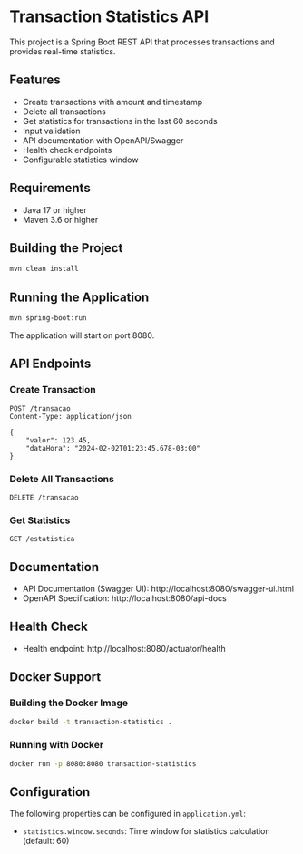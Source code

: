 # Transaction Statistics API

This project is a Spring Boot REST API that processes transactions and provides real-time statistics.

## Features

- Create transactions with amount and timestamp
- Delete all transactions
- Get statistics for transactions in the last 60 seconds
- Input validation
- API documentation with OpenAPI/Swagger
- Health check endpoints
- Configurable statistics window

## Requirements

- Java 17 or higher
- Maven 3.6 or higher

## Building the Project

```bash
mvn clean install
```

## Running the Application

```bash
mvn spring-boot:run
```

The application will start on port 8080.

## API Endpoints

### Create Transaction
```
POST /transacao
Content-Type: application/json

{
    "valor": 123.45,
    "dataHora": "2024-02-02T01:23:45.678-03:00"
}
```

### Delete All Transactions
```
DELETE /transacao
```

### Get Statistics
```
GET /estatistica
```

## Documentation

- API Documentation (Swagger UI): http://localhost:8080/swagger-ui.html
- OpenAPI Specification: http://localhost:8080/api-docs

## Health Check

- Health endpoint: http://localhost:8080/actuator/health

## Docker Support

### Building the Docker Image
```bash
docker build -t transaction-statistics .
```

### Running with Docker
```bash
docker run -p 8080:8080 transaction-statistics
```

## Configuration

The following properties can be configured in `application.yml`:

- `statistics.window.seconds`: Time window for statistics calculation (default: 60)
